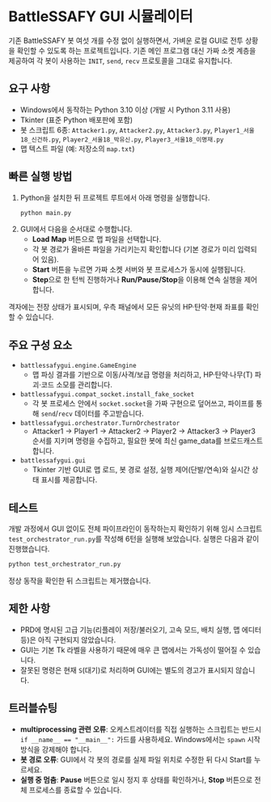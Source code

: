 ﻿# BattleSSAFY GUI 시뮬레이터

기존 BattleSSAFY 봇 여섯 개를 수정 없이 실행하면서, 가벼운 로컬 GUI로 전투 상황을 확인할 수 있도록 하는 프로젝트입니다. 기존 메인 프로그램 대신 가짜 소켓 계층을 제공하여 각 봇이 사용하는 `INIT`, `send`, `recv` 프로토콜을 그대로 유지합니다.

## 요구 사항
- Windows에서 동작하는 Python 3.10 이상 (개발 시 Python 3.11 사용)
- Tkinter (표준 Python 배포판에 포함)
- 봇 스크립트 6종: `Attacker1.py`, `Attacker2.py`, `Attacker3.py`, `Player1_서울18_신건하.py`, `Player2_서울18_박유신.py`, `Player3_서울18_이명재.py`
- 맵 텍스트 파일 (예: 저장소의 `map.txt`)

## 빠른 실행 방법
1. Python을 설치한 뒤 프로젝트 루트에서 아래 명령을 실행합니다.
   ```bash
   python main.py
   ```
2. GUI에서 다음을 순서대로 수행합니다.
   - **Load Map** 버튼으로 맵 파일을 선택합니다.
   - 각 봇 경로가 올바른 파일을 가리키는지 확인합니다 (기본 경로가 미리 입력되어 있음).
   - **Start** 버튼을 누르면 가짜 소켓 서버와 봇 프로세스가 동시에 실행됩니다.
   - **Step**으로 한 턴씩 진행하거나 **Run/Pause/Stop**을 이용해 연속 실행을 제어합니다.

격자에는 전장 상태가 표시되며, 우측 패널에서 모든 유닛의 HP·탄약·현재 좌표를 확인할 수 있습니다.

## 주요 구성 요소
- `battlessafygui.engine.GameEngine`
  - 맵 파싱 결과를 기반으로 이동/사격/보급 명령을 처리하고, HP·탄약·나무(T) 파괴·코드 소모를 관리합니다.
- `battlessafygui.compat_socket.install_fake_socket`
  - 각 봇 프로세스 안에서 `socket.socket`을 가짜 구현으로 덮어쓰고, 파이프를 통해 `send`/`recv` 데이터를 주고받습니다.
- `battlessafygui.orchestrator.TurnOrchestrator`
  - Attacker1 → Player1 → Attacker2 → Player2 → Attacker3 → Player3 순서를 지키며 명령을 수집하고, 필요한 봇에 최신 game_data를 브로드캐스트합니다.
- `battlessafygui.gui`
  - Tkinter 기반 GUI로 맵 로드, 봇 경로 설정, 실행 제어(단발/연속)와 실시간 상태 표시를 제공합니다.

## 테스트
개발 과정에서 GUI 없이도 전체 파이프라인이 동작하는지 확인하기 위해 임시 스크립트 `test_orchestrator_run.py`를 작성해 6턴을 실행해 보았습니다. 실행은 다음과 같이 진행했습니다.
```bash
python test_orchestrator_run.py
```
정상 동작을 확인한 뒤 스크립트는 제거했습니다.

## 제한 사항
- PRD에 명시된 고급 기능(리플레이 저장/불러오기, 고속 모드, 배치 실행, 맵 에디터 등)은 아직 구현되지 않았습니다.
- GUI는 기본 Tk 라벨을 사용하기 때문에 매우 큰 맵에서는 가독성이 떨어질 수 있습니다.
- 잘못된 명령은 현재 `S`(대기)로 처리하며 GUI에는 별도의 경고가 표시되지 않습니다.

## 트러블슈팅
- **multiprocessing 관련 오류**: 오케스트레이터를 직접 실행하는 스크립트는 반드시 `if __name__ == "__main__":` 가드를 사용하세요. Windows에서는 `spawn` 시작 방식을 강제해야 합니다.
- **봇 경로 오류**: GUI에서 각 봇의 경로를 실제 파일 위치로 수정한 뒤 다시 Start를 누르세요.
- **실행 중 멈춤**: **Pause** 버튼으로 일시 정지 후 상태를 확인하거나, **Stop** 버튼으로 전체 프로세스를 종료할 수 있습니다.
